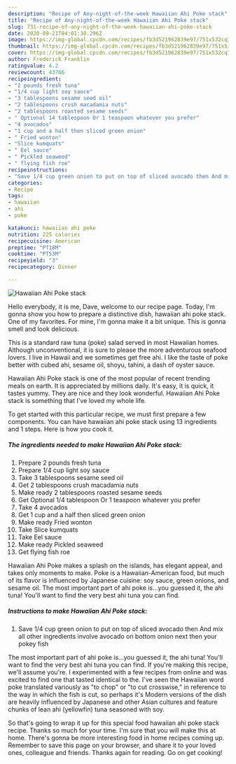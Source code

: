 ```yaml
---
description: "Recipe of Any-night-of-the-week Hawaiian Ahi Poke stack"
title: "Recipe of Any-night-of-the-week Hawaiian Ahi Poke stack"
slug: 731-recipe-of-any-night-of-the-week-hawaiian-ahi-poke-stack
date: 2020-09-21T04:01:30.296Z
image: https://img-global.cpcdn.com/recipes/fb3d521962839e97/751x532cq70/hawaiian-ahi-poke-stack-recipe-main-photo.jpg
thumbnail: https://img-global.cpcdn.com/recipes/fb3d521962839e97/751x532cq70/hawaiian-ahi-poke-stack-recipe-main-photo.jpg
cover: https://img-global.cpcdn.com/recipes/fb3d521962839e97/751x532cq70/hawaiian-ahi-poke-stack-recipe-main-photo.jpg
author: Frederick Franklin
ratingvalue: 4.2
reviewcount: 43766
recipeingredient:
- "2 pounds fresh tuna"
- "1/4 cup light soy sauce"
- "3 tablespoons sesame seed oil"
- "2 tablespoons crush macadamia nuts"
- "2 tablespoons roasted sesame seeds"
- " Optional 14 tablespoon Or 1 teaspoon whatever you prefer"
- "4 avocados"
- "1 cup and a half then sliced green onion"
- " Fried wonton"
- "Slice kumquats"
- " Eel sauce"
- " Pickled seaweed"
- " flying fish roe"
recipeinstructions:
- "Save 1/4 cup green onion to put on top of sliced avocado then And mix all other ingredients involve avocado on bottom onion next then your pokey fish"
categories:
- Recipe
tags:
- hawaiian
- ahi
- poke

katakunci: hawaiian ahi poke 
nutrition: 225 calories
recipecuisine: American
preptime: "PT18M"
cooktime: "PT53M"
recipeyield: "3"
recipecategory: Dinner

---
```



![Hawaiian Ahi Poke stack](https://img-global.cpcdn.com/recipes/fb3d521962839e97/751x532cq70/hawaiian-ahi-poke-stack-recipe-main-photo.jpg)

Hello everybody, it is me, Dave, welcome to our recipe page. Today, I'm gonna show you how to prepare a distinctive dish, hawaiian ahi poke stack. One of my favorites. For mine, I'm gonna make it a bit unique. This is gonna smell and look delicious.

This is a standard raw tuna (poke) salad served in most Hawaiian homes. Although unconventional, it is sure to please the more adventurous seafood lovers. I live in Hawaii and we sometimes get free ahi. I like the taste of poke better with cubed ahi, sesame oil, shoyu, tahini, a dash of oyster sauce.

Hawaiian Ahi Poke stack is one of the most popular of recent trending meals on earth. It is appreciated by millions daily. It's easy, it is quick, it tastes yummy. They are nice and they look wonderful. Hawaiian Ahi Poke stack is something that I've loved my whole life.


To get started with this particular recipe, we must first prepare a few components. You can have hawaiian ahi poke stack using 13 ingredients and 1 steps. Here is how you cook it.

<!--inarticleads1-->

##### The ingredients needed to make Hawaiian Ahi Poke stack:

1. Prepare 2 pounds fresh tuna
1. Prepare 1/4 cup light soy sauce
1. Take 3 tablespoons sesame seed oil
1. Get 2 tablespoons crush macadamia nuts
1. Make ready 2 tablespoons roasted sesame seeds
1. Get  Optional 1/4 tablespoon Or 1 teaspoon whatever you prefer
1. Take 4 avocados
1. Get 1 cup and a half then sliced green onion
1. Make ready  Fried wonton
1. Take Slice kumquats
1. Take  Eel sauce
1. Make ready  Pickled seaweed
1. Get  flying fish roe


Hawaiian Ahi Poke makes a splash on the islands, has elegant appeal, and takes only moments to make. Poke is a Hawaiian-American food, but much of its flavor is influenced by Japanese cuisine: soy sauce, green onions, and sesame oil. The most important part of ahi poke is…you guessed it, the ahi tuna! You&#39;ll want to find the very best ahi tuna you can find. 

<!--inarticleads2-->

##### Instructions to make Hawaiian Ahi Poke stack:

1. Save 1/4 cup green onion to put on top of sliced avocado then And mix all other ingredients involve avocado on bottom onion next then your pokey fish


The most important part of ahi poke is…you guessed it, the ahi tuna! You&#39;ll want to find the very best ahi tuna you can find. If you&#39;re making this recipe, we&#39;ll assume you&#39;re. I experimented with a few recipes from online and was excited to find one that tasted identical to the. I&#39;ve seen the Hawaiian word poke translated variously as &#34;to chop&#34; or &#34;to cut crosswise,&#34; in reference to the way in which the fish is cut, so perhaps it&#39;s Modern versions of the dish are heavily influenced by Japanese and other Asian cultures and feature chunks of lean ahi (yellowfin) tuna seasoned with soy. 

So that's going to wrap it up for this special food hawaiian ahi poke stack recipe. Thanks so much for your time. I'm sure that you will make this at home. There's gonna be more interesting food in home recipes coming up. Remember to save this page on your browser, and share it to your loved ones, colleague and friends. Thanks again for reading. Go on get cooking!

